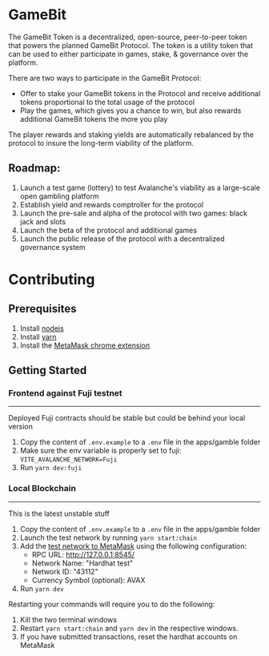 # GameBit

The GameBit Token is a decentralized, open-source, peer-to-peer token that powers the planned GameBit Protocol. The token is a utility token that can be used to either participate in games, stake, & governance over the platform.

There are two ways to participate in the GameBit Protocol:

- Offer to stake your GameBit tokens in the Protocol and receive additional tokens proportional to the total usage of the protocol
- Play the games, which gives you a chance to win, but also rewards additional GameBit tokens the more you play

The player rewards and staking yields are automatically rebalanced by the protocol to insure the long-term viability of the platform.

## Roadmap:

1. Launch a test game (lottery) to test Avalanche's viability as a large-scale open gambling platform
1. Establish yield and rewards comptroller for the protocol
1. Launch the pre-sale and alpha of the protocol with two games: black jack and slots
1. Launch the beta of the protocol and additional games
1. Launch the public release of the protocol with a decentralized governance system

# Contributing

## Prerequisites

1. Install [nodejs](https://nodejs.org/en/)
1. Install [yarn](https://yarnpkg.com/en/docs/install)
1. Install the [MetaMask chrome extension](https://metamask.io/)

## Getting Started

### Frontend against Fuji testnet
---

Deployed Fuji contracts should be stable but could be behind your local version

1. Copy the content of `.env.example` to a `.env` file in the apps/gamble folder
1. Make sure the env variable is properly set to fuji: `VITE_AVALANCHE_NETWORK=Fuji`
1. Run `yarn dev:fuji`

### Local Blockchain
---

This is the latest unstable stuff

1. Copy the content of `.env.example` to a `.env` file in the apps/gamble folder
1. Launch the test network by running `yarn start:chain`
1. Add the [test network to MetaMask](https://metamask.zendesk.com/hc/en-us/articles/360043227612-How-to-add-a-custom-network-RPC) using the following configuration:
    - RPC URL: http://127.0.0.1:8545/
    - Network Name: "Hardhat test"
    - Network ID: "43112"
    - Currency Symbol (optional): AVAX
1. Run `yarn dev`

Restarting your commands will require you to do the following:

1. Kill the two terminal windows
1. Restart `yarn start:chain` and `yarn dev` in the respective windows.
1. If you have submitted transactions, reset the hardhat accounts on MetaMask
